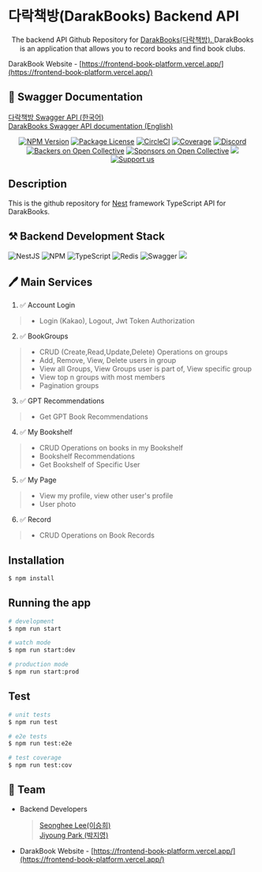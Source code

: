 
# 다락책방(DarakBooks) Backend API



[circleci-image]: https://img.shields.io/circleci/build/github/nestjs/nest/master?token=abc123def456
[circleci-url]: https://circleci.com/gh/nestjs/nest


  <p align="center">The backend API Github Repository for <a href="https://frontend-book-platform.vercel.app/">DarakBooks(다락책방). </a> DarakBooks is an application that allows you to record books and find book clubs.


  <br/>

DarakBook Website - [https://frontend-book-platform.vercel.app/](https://frontend-book-platform.vercel.app/)

## 📖 Swagger Documentation
 <a href="https://mafiawithbooks.site/docs"> 다락책방 Swagger API (한국어)</a><br/>
  <a href="https://mafiawithbooks.site/docs">DarakBooks Swagger API documentation (English)</a>
    <p align="center">
<a href="https://www.npmjs.com/~nestjscore" target="_blank"><img src="https://img.shields.io/npm/v/@nestjs/core.svg" alt="NPM Version" /></a>
<a href="https://www.npmjs.com/~nestjscore" target="_blank"><img src="https://img.shields.io/npm/l/@nestjs/core.svg" alt="Package License" /></a>
<a href="https://circleci.com/gh/nestjs/nest" target="_blank"><img src="https://img.shields.io/circleci/build/github/nestjs/nest/master" alt="CircleCI" /></a>
<a href="https://coveralls.io/github/nestjs/nest?branch=master" target="_blank"><img src="https://coveralls.io/repos/github/nestjs/nest/badge.svg?branch=master#9" alt="Coverage" /></a>
<a href="https://discord.gg/G7Qnnhy" target="_blank"><img src="https://img.shields.io/badge/discord-online-brightgreen.svg" alt="Discord"/></a>
<a href="https://opencollective.com/nest#backer" target="_blank"><img src="https://opencollective.com/nest/backers/badge.svg" alt="Backers on Open Collective" /></a>
<a href="https://opencollective.com/nest#sponsor" target="_blank"><img src="https://opencollective.com/nest/sponsors/badge.svg" alt="Sponsors on Open Collective" /></a>
  <a href="https://paypal.me/kamilmysliwiec" target="_blank"><img src="https://img.shields.io/badge/Donate-PayPal-ff3f59.svg"/></a>
    <a href="https://opencollective.com/nest#sponsor"  target="_blank"><img src="https://img.shields.io/badge/Support%20us-Open%20Collective-41B883.svg" alt="Support us"></a>
</p>


## Description

This is the github repository for [Nest](https://github.com/nestjs/nest) framework TypeScript API for DarakBooks.


## ⚒️ Backend Development Stack
![NestJS](https://img.shields.io/badge/nestjs-%23E0234E.svg?style=for-the-badge&logo=nestjs&logoColor=white)
![NPM](https://img.shields.io/badge/NPM-%23CB3837.svg?style=for-the-badge&logo=npm&logoColor=white)
![TypeScript](https://img.shields.io/badge/typescript-%23007ACC.svg?style=for-the-badge&logo=typescript&logoColor=white)
![Redis](https://img.shields.io/badge/redis-%23DD0031.svg?style=for-the-badge&logo=redis&logoColor=white)
![Swagger](https://img.shields.io/badge/-Swagger-%23Clojure?style=for-the-badge&logo=swagger&logoColor=white)
![](https://img.shields.io/badge/amazonaws-232F3E?style=for-the-badge&logo=amazonaws&logoColor=white)
## 🖊 Main Services
1. ✅ Account Login
> - Login (Kakao), Logout, Jwt Token Authorization 

2. ✅ BookGroups 
> - CRUD (Create,Read,Update,Delete) Operations on groups</br>
> - Add, Remove, View, Delete users in group
> - View all Groups, View Groups user is part of, View specific group
> - View top n groups with most members
> - Pagination groups


3. ✅ GPT Recommendations
> - Get GPT Book Recommendations 

4. ✅ My Bookshelf
> - CRUD Operations on books in my Bookshelf
> - Bookshelf Recommendations
> - Get Bookshelf of Specific User

5. ✅ My Page
> - View my profile, view other user's profile
> - User photo

6. ✅ Record
> - CRUD Operations on Book Records

## Installation

```bash
$ npm install
```

## Running the app

```bash
# development
$ npm run start

# watch mode
$ npm run start:dev

# production mode
$ npm run start:prod
```

## Test

```bash
# unit tests
$ npm run test

# e2e tests
$ npm run test:e2e

# test coverage
$ npm run test:cov
```

## 📌 Team

- Backend Developers 
  > [Seonghee Lee(이승희)](https://github.com/shljessie)<br/>
  > [Jiyoung Park (박지영)](https://github.com/jyjyjy17)
- DarakBook Website - [https://frontend-book-platform.vercel.app/](https://frontend-book-platform.vercel.app/)

